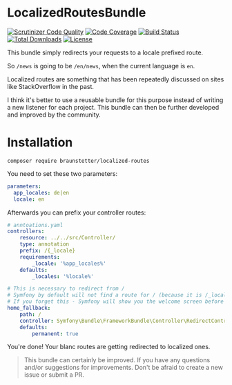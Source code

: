 # LocalizedRoutesBundle

[![Scrutinizer Code Quality](https://scrutinizer-ci.com/g/Braunstetter/localized-routes/badges/quality-score.png?b=main)](https://scrutinizer-ci.com/g/Braunstetter/localized-routes/?branch=main)
[![Code Coverage](https://scrutinizer-ci.com/g/Braunstetter/localized-routes/badges/coverage.png?b=main)](https://scrutinizer-ci.com/g/Braunstetter/localized-routes/?branch=main)
[![Build Status](https://app.travis-ci.com/Braunstetter/localized-routes.svg?branch=main)](https://app.travis-ci.com/Braunstetter/localized-routes)
[![Total Downloads](http://poser.pugx.org/braunstetter/localized-routes/downloads)](https://packagist.org/packages/braunstetter/localized-routes)
[![License](http://poser.pugx.org/braunstetter/localized-routes/license)](https://packagist.org/packages/braunstetter/localized-routes)

This bundle simply redirects your requests to a locale prefixed route. 

So `/news` is going to be `/en/news`, when the current language is `en`.

Localized routes are something that has been repeatedly discussed on sites like StackOverflow in the past.

I think it's better to use a reusable bundle for this purpose instead of writing a new listener for each project.
This bundle can then be further developed and improved by the community.

# Installation

`composer require braunstetter/localized-routes`

You need to set these two parameters:

```yaml
parameters:
  app_locales: de|en
  locale: en
```

Afterwards you can prefix your controller routes: 

```yaml
# anntoations.yaml
controllers:
    resource: ../../src/Controller/
    type: annotation
    prefix: /{_locale}
    requirements:
        _locale: '%app_locales%'
    defaults:
        _locales: '%locale%'
```

```yaml
# This is necessary to redirect from /
# Symfony by default will not find a route for / (because it is /_locale/ now) 
# If you forget this - Symfony will show you the welcome screen before the LocaleRewriteSubscriber can do it's work. 
home_fallback:
    path: /
    controller: Symfony\Bundle\FrameworkBundle\Controller\RedirectController::urlRedirectAction
    defaults:
        permanent: true
```


You're done! Your blanc routes are getting redirected to localized ones.

> This bundle can certainly be improved.
> If you have any questions and/or suggestions for improvements. Don't be afraid to create a new issue or submit a PR.
